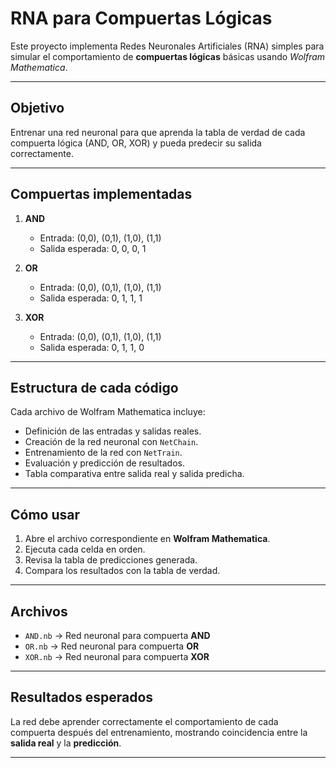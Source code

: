 # RNA para Compuertas Lógicas

Este proyecto implementa Redes Neuronales Artificiales (RNA) simples para simular el comportamiento de **compuertas lógicas** básicas usando *Wolfram Mathematica*.

---

## Objetivo
Entrenar una red neuronal para que aprenda la tabla de verdad de cada compuerta lógica (AND, OR, XOR) y pueda predecir su salida correctamente.

---

## Compuertas implementadas
1. **AND**
   - Entrada: (0,0), (0,1), (1,0), (1,1)
   - Salida esperada: 0, 0, 0, 1

2. **OR**
   - Entrada: (0,0), (0,1), (1,0), (1,1)
   - Salida esperada: 0, 1, 1, 1

3. **XOR**
   - Entrada: (0,0), (0,1), (1,0), (1,1)
   - Salida esperada: 0, 1, 1, 0

---

## Estructura de cada código
Cada archivo de Wolfram Mathematica incluye:
- Definición de las entradas y salidas reales.
- Creación de la red neuronal con `NetChain`.
- Entrenamiento de la red con `NetTrain`.
- Evaluación y predicción de resultados.
- Tabla comparativa entre salida real y salida predicha.

---

## Cómo usar
1. Abre el archivo correspondiente en **Wolfram Mathematica**.
2. Ejecuta cada celda en orden.
3. Revisa la tabla de predicciones generada.
4. Compara los resultados con la tabla de verdad.

---

## Archivos
- `AND.nb` → Red neuronal para compuerta **AND**
- `OR.nb` → Red neuronal para compuerta **OR**
- `XOR.nb` → Red neuronal para compuerta **XOR**

---

## Resultados esperados
La red debe aprender correctamente el comportamiento de cada compuerta después del entrenamiento, mostrando coincidencia entre la **salida real** y la **predicción**.

---

